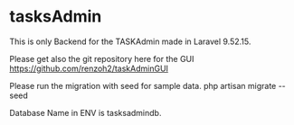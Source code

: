 # tasksAdmin

This is only Backend for the TASKAdmin made in Laravel 9.52.15.

Please get also the git repository here for the GUI
https://github.com/renzoh2/taskAdminGUI

Please run the migration with seed for sample data.
php artisan migrate --seed

Database Name in ENV is tasksadmindb.
